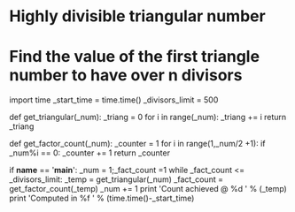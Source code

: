 # Highly divisible triangular number
# Find the value of the first triangle number to have over n divisors

import time
_start_time = time.time()
_divisors_limit = 500


def get_triangular(_num):
	_triang = 0
	for i in range(_num):
		_triang += i
	return _triang

def get_factor_count(_num):
	_counter = 1
	for i in range(1,_num/2 +1):
		if _num%i == 0:
			_counter += 1
	return _counter

if __name__ == '__main__':
	_num = 1;_fact_count =1
	while _fact_count <= _divisors_limit:
		_temp = get_triangular(_num)
		_fact_count = get_factor_count(_temp)
		_num += 1
	print 'Count achieved @ %d ' % (_temp)
	print 'Computed in %f ' % (time.time()-_start_time)
